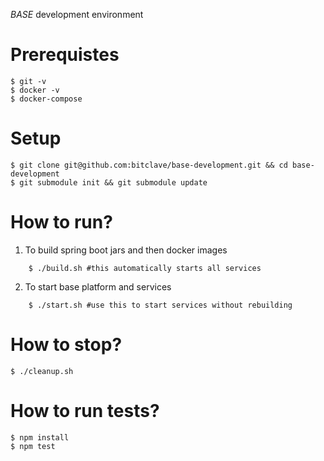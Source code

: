 *BASE* development environment

# Prerequistes

    $ git -v
    $ docker -v
    $ docker-compose

# Setup

    $ git clone git@github.com:bitclave/base-development.git && cd base-development
    $ git submodule init && git submodule update

# How to run?

1. To build spring boot jars and then docker images

```
    $ ./build.sh #this automatically starts all services
```

2. To start base platform and services

```
    $ ./start.sh #use this to start services without rebuilding
```

# How to stop?

    $ ./cleanup.sh

# How to run tests?
    
    $ npm install
    $ npm test
